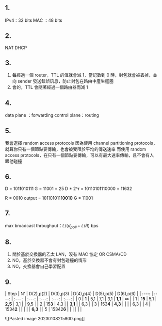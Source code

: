 ## 1.
IPv4：32 bits
MAC ：48 bits

## 2.
NAT
DHCP

## 3.
1. 每經過一個 router，TTL 的值就會減 1，當記數到 0 時，封包就會被丟掉，並向 sender 發送錯誤訊息，防止封包在路由中產生迴圈
2. 會的，TTL 會隨著經過一個路由器而減 1

## 4.
data plane    ：forwarding 
control plane：routing

## 5.
我會選擇 random access protocols
因為使用 channel partitioning protocols，就算你只有一個節點要傳輸，也會被受限於平均的傳送速率
而使用 random access protocols，在只有一個節點要傳輸，可以有最大速率傳輸，且不會有人跟他碰撞

## 6.
D = 1011010111
G = 11001 = 25
D * 2^r = 10110101110000 = 11632

R = 0010
output = 1011010111**0010** G = 11001

## 7.
max broadcast throughput：$L/(d_{poll} + L/R)$ bps

## 8.
1. 關於基於交換器的乙太 LAN，沒有 MAC 協定 OR CSMA/CD
2. NO，基於交換器不會有封包碰撞的情形
3. NO，交換器會自己學習配置
## 9.
| Step | N' | D(2),p(2) | D(3),p(3) | D(4),p(4) | D(5),p(5) | D(6),p(6) |
| :---: | :---: | :--- : | :---: | :---: | :---: | :---: |
| 0 | **1** | 5,1 | 7,1 | 3,1 | **1,1** | $\infty$ |
| 1 | 1**5** | 5,1 | **2,5** | 3,1 | | 9,5 |
| 2 | 15**3** | 4,3 | | **3,1** | | 6,3 |
| 3 | 153**4** | **4,3** | | | | 6,3 |
| 4 | 1534**2** | | | | | **6,3** |
| 5 | 15342**6** | | | | | |

![[Pasted image 20230108215800.png]]
